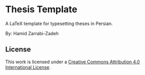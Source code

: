 # Thesis Template

A LaTeX template for typesetting theses in Persian.

By: Hamid Zarrabi-Zadeh

## License
This work is licensed under a [Creative Commons Attribution 4.0 International License](https://creativecommons.org/licenses/by/4.0/).